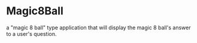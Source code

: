 # Magic8Ball
a "magic 8 ball" type application that will display the magic 8 ball's answer to a user's question.
